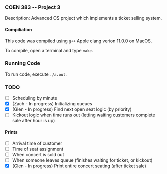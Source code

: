 ### COEN 383 -- Project 3

Description: Advanced OS project which implements a ticket selling system.

#### Compiliation

This code was compiled using ```g++``` Apple clang verion 11.0.0 on MacOS.

To compile, open a terminal and type ```make```.

### Running Code

To run code, execute ```./a.out```.

### TODO
- [ ] Scheduling by minute 
- [x] (Zach - In progress) Initializing queues
- [x] (Glen - In progress) Find next open seat logic (by priority)
- [ ] Kickout logic when time runs out (letting waiting customers complete sale after hour is up)

#### Prints
- [ ] Arrival time of customer
- [ ] Time of seat assignment
- [ ] When concert is sold out
- [ ] When someone leaves queue (finishes waiting for ticket, or kickout)
- [x] (Glen - In progress) Print entire concert seating (after ticket sale)
